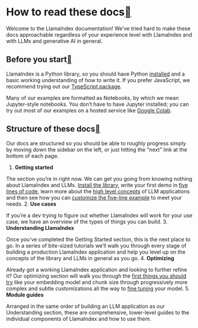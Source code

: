 How to read these docs[](#how-to-read-these-docs "Permalink to this heading")
==============================================================================

Welcome to the LlamaIndex documentation! We’ve tried hard to make these docs approachable regardless of your experience level with LlamaIndex and with LLMs and generative AI in general.

Before you start[](#before-you-start "Permalink to this heading")
------------------------------------------------------------------

LlamaIndex is a Python library, so you should have Python [installed](https://www.python.org/downloads/) and a basic working understanding of how to write it. If you prefer JavaScript, we recommend trying out our [TypeScript package](https://ts.llamaindex.ai/).

Many of our examples are formatted as Notebooks, by which we mean Jupyter-style notebooks. You don’t have to have Jupyter installed; you can try out most of our examples on a hosted service like [Google Colab](https://colab.research.google.com/).

Structure of these docs[](#structure-of-these-docs "Permalink to this heading")
--------------------------------------------------------------------------------

Our docs are structured so you should be able to roughly progress simply by moving down the sidebar on the left, or just hitting the “next” link at the bottom of each page.

1. **Getting started**

The section you’re in right now. We can get you going from knowing nothing about LlamaIndex and LLMs. [Install the library](installation.html), write your first demo in [five lines of code](starter_example.html), learn more about the [high level concepts](concepts.html) of LLM applications and then see how you can [customize the five-line example](customization.html) to meet your needs.
2. **Use cases**

If you’re a dev trying to figure out whether LlamaIndex will work for your use case, we have an overview of the types of things you can build.
3. **Understanding LlamaIndex**

Once you’ve completed the Getting Started section, this is the next place to go. In a series of bite-sized tutorials we’ll walk you through every stage of building a production LlamaIndex application and help you level up on the concepts of the library and LLMs in general as you go.
4. **Optimizing**

Already got a working LlamaIndex application and looking to further refine it? Our optimizing section will walk you through the [first things you should try](../optimizing/basic_strategies/basic_strategies.html) like your embedding model and chunk size through progressively more complex and subtle customizations all the way to [fine tuning](../optimizing/fine-tuning/fine-tuning.html) your model.
5. **Module guides**

Arranged in the same order of building an LLM application as our Understanding section, these are comprehensive, lower-level guides to the individual components of LlamaIndex and how to use them.
